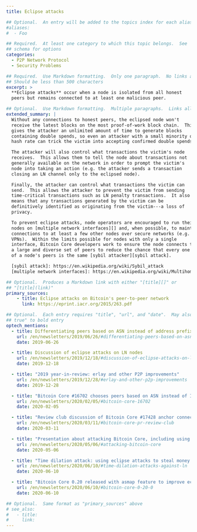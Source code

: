 ```yaml
---
title: Eclipse attacks

## Optional.  An entry will be added to the topics index for each alias
#aliases:
#  - Foo

## Required.  At least one category to which this topic belongs.  See
## schema for options
categories:
  - P2P Network Protocol
  - Security Problems

## Required.  Use Markdown formatting.  Only one paragraph.  No links allowed.
## Should be less than 500 characters
excerpt: >
  **Eclipse attacks** occur when a node is isolated from all honest
  peers but remains connected to at least one malicious peer.

## Optional.  Use Markdown formatting.  Multiple paragraphs.  Links allowed.
extended_summary: |
  Without any connections to honest peers, the eclipsed node won't
  receive the latest blocks on the most proof-of-work block chain.  This
  gives the attacker an unlimited amount of time to generate blocks
  containing double spends, so even an attacker with a small minority of
  hash rate can trick the victim into accepting confirmed double spends.

  The attacker will also control what transactions the victim's node
  receives.  This allows them to tell the node about transactions not
  generally available on the network in order to prompt the victim's
  node into taking an action (e.g. the attacker sends a transaction
  closing an LN channel only to the eclipsed node).

  Finally, the attacker can control what transactions the victim can
  send.  This allows the attacker to prevent the victim from sending
  time-critical transactions such as LN penalty transactions.  It also
  means that any transactions generated by the victim can be
  definitively identified as originating from the victim---a loss of
  privacy.

  To prevent eclipse attacks, node operators are encouraged to run their
  nodes on [multiple network interfaces][] and, when possible, to maintain
  connections to at least a few other nodes over secure networks (e.g.
  VPNs).  Within the limits possible for nodes with only a single
  interface, Bitcoin Core developers work to ensure the node connects to
  a large and diverse set of peers to reduce the chance that every one
  of a node's peers is the same [sybil attacker][sybil attack].

  [sybil attack]: https://en.wikipedia.org/wiki/Sybil_attack
  [multiple network interfaces]: https://en.wikipedia.org/wiki/Multihoming

## Optional.  Produces a Markdown link with either "[title][]" or
## "[title](link)"
primary_sources:
    - title: Eclipse attacks on Bitcoin's peer-to-peer network
      link: https://eprint.iacr.org/2015/263.pdf

## Optional.  Each entry requires "title", "url", and "date".  May also use "feature:
## true" to bold entry
optech_mentions:
  - title: Differentiating peers based on ASN instead of address prefix
    url: /en/newsletters/2019/06/26/#differentiating-peers-based-on-asn-instead-of-address-prefix
    date: 2019-06-26

  - title: Discussion of eclipse attacks on LN nodes
    url: /en/newsletters/2019/12/18/#discussion-of-eclipse-attacks-on-ln-nodes
    date: 2019-12-18

  - title: "2019 year-in-review: erlay and other P2P improvements"
    url: /en/newsletters/2019/12/28/#erlay-and-other-p2p-improvements
    date: 2019-12-28

  - title: "Bitcoin Core #16702 chooses peers based on ASN instead of IP address"
    url: /en/newsletters/2020/02/05/#bitcoin-core-16702
    date: 2020-02-05

  - title: "Review club discussion of Bitcoin Core #17428 anchor connections"
    url: /en/newsletters/2020/03/11/#bitcoin-core-pr-review-club
    date: 2020-03-11

  - title: "Presentation about attacking Bitcoin Core, including using eclipse attacks"
    url: /en/newsletters/2020/05/06/#attacking-bitcoin-core
    date: 2020-05-06

  - title: "Time dilation attack: using eclipse attacks to steal money from LN nodes"
    url: /en/newsletters/2020/06/10/#time-dilation-attacks-against-ln
    date: 2020-06-10

  - title: "Bitcoin Core 0.20 released with asmap feature to improve eclipse resistance"
    url: /en/newsletters/2020/06/10/#bitcoin-core-0-20-0
    date: 2020-06-10

## Optional.  Same format as "primary_sources" above
# see_also:
#   - title:
#     link:
---
```

